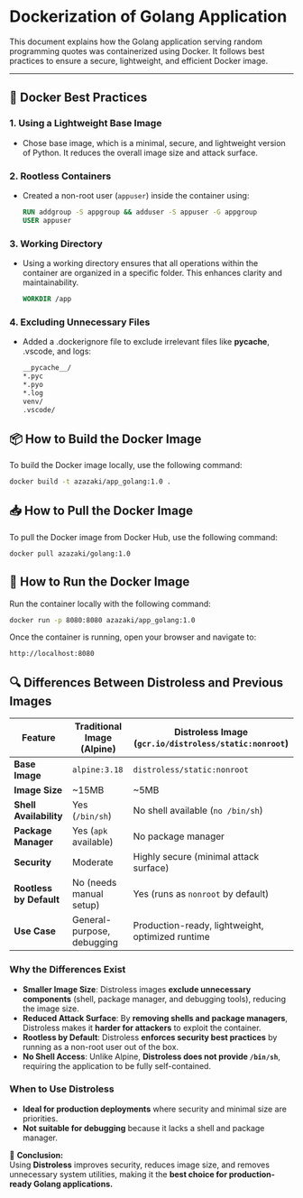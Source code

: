 # Dockerization of Golang Application

This document explains how the Golang application serving random programming quotes was containerized using Docker. It follows best practices to ensure a secure, lightweight, and efficient Docker image.

---


## 🚀 Docker Best Practices

### 1. **Using a Lightweight Base Image**
- Chose base image, which is a minimal, secure, and lightweight version of Python. It reduces the overall image size and attack surface.

### 2. **Rootless Containers**
- Created a non-root user (`appuser`) inside the container using:
  ```dockerfile
  RUN addgroup -S appgroup && adduser -S appuser -G appgroup
  USER appuser

### 3. **Working Directory**
- Using a working directory ensures that all operations within the container are organized in a specific folder. This enhances clarity and maintainability.

    ```dockerfile
    WORKDIR /app


### 4. **Excluding Unnecessary Files**
- Added a .dockerignore file to exclude irrelevant files like __pycache__, .vscode, and logs:
    ```dockerfile
    __pycache__/
    *.pyc
    *.pyo
    *.log
    venv/
    .vscode/

## 📦 How to Build the Docker Image

To build the Docker image locally, use the following command:

```bash
docker build -t azazaki/app_golang:1.0 .
```


## 📥 How to Pull the Docker Image
To pull the Docker image from Docker Hub, use the following command:
```bash
docker pull azazaki/golang:1.0

```

## 🚀 How to Run the Docker Image
Run the container locally with the following command:
```bash
docker run -p 8080:8080 azazaki/app_golang:1.0
```
Once the container is running, open your browser and navigate to:
```
http://localhost:8080
```

## 🔍 Differences Between Distroless and Previous Images

| Feature              | Traditional Image (Alpine)    | Distroless Image (`gcr.io/distroless/static:nonroot`) |
|----------------------|-----------------------------|-------------------------------------------------------|
| **Base Image**       | `alpine:3.18`               | `distroless/static:nonroot`                           |
| **Image Size**       | ~15MB                        | ~5MB                                                  |
| **Shell Availability** | Yes (`/bin/sh`)             | No shell available (`no /bin/sh`)                     |
| **Package Manager**  | Yes (`apk` available)       | No package manager                                    |
| **Security**         | Moderate                    | Highly secure (minimal attack surface)               |
| **Rootless by Default** | No (needs manual setup)    | Yes (runs as `nonroot` by default)                    |
| **Use Case**         | General-purpose, debugging  | Production-ready, lightweight, optimized runtime     |

### **Why the Differences Exist**
- **Smaller Image Size**: Distroless images **exclude unnecessary components** (shell, package manager, and debugging tools), reducing the image size.
- **Reduced Attack Surface**: By **removing shells and package managers**, Distroless makes it **harder for attackers** to exploit the container.
- **Rootless by Default**: Distroless **enforces security best practices** by running as a non-root user out of the box.
- **No Shell Access**: Unlike Alpine, **Distroless does not provide `/bin/sh`**, requiring the application to be fully self-contained.

### **When to Use Distroless**
- **Ideal for production deployments** where security and minimal size are priorities.
- **Not suitable for debugging** because it lacks a shell and package manager.

🚀 **Conclusion:**  
Using **Distroless** improves security, reduces image size, and removes unnecessary system utilities, making it the **best choice for production-ready Golang applications.**
